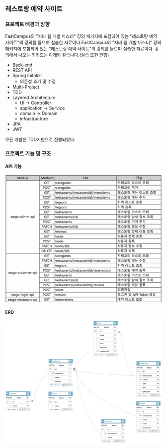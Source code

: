 ## 레스토랑 예약 사이트

### 프로젝트 배경과 방향
FastCampus의 "자바 웹 개발 마스터" 강의 패키지에 포함되어 있는 "레스토랑 예약 사이트"의 강의를 들으며 실습한 자료이다.FastCampus의 "자바 웹 개발 마스터" 강의 패키지에 포함되어 있는 "레스토랑 예약 사이트"의 강의를 들으며 실습한 자료이다.
강의에서 나오는 키워드는 아래와 같습니다.(실습 또한 진행)
* Back-end
* REST API
* Spring Initalizr
  * 의존성 추가 및 수정
* Multi-Project
* TDD
* Layered Architecture
  * UI → Controller
  * application → Service
  * domain → Domain
  * infrastructure
* JPA
* JWT

모든 개발은 TDD기반으로 진행되었다.

### 프로젝트 기능 및 구조
#### API 기능
<img src="/img/img_1.png">

#### ERD
<img src="/img/img_2.png">
